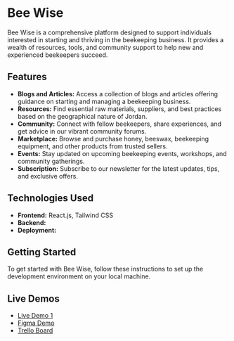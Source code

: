 # Bee Wise

Bee Wise is a comprehensive platform designed to support individuals interested in starting and thriving in the beekeeping business. It provides a wealth of resources, tools, and community support to help new and experienced beekeepers succeed.

## Features

- **Blogs and Articles:** Access a collection of blogs and articles offering guidance on starting and managing a beekeeping business.
- **Resources:** Find essential raw materials, suppliers, and best practices based on the geographical nature of Jordan.
- **Community:** Connect with fellow beekeepers, share experiences, and get advice in our vibrant community forums.
- **Marketplace:** Browse and purchase honey, beeswax, beekeeping equipment, and other products from trusted sellers.
- **Events:** Stay updated on upcoming beekeeping events, workshops, and community gatherings.
- **Subscription:** Subscribe to our newsletter for the latest updates, tips, and exclusive offers.

## Technologies Used

- **Frontend:** React.js, Tailwind CSS
- **Backend:** 
- **Deployment:**

## Getting Started

To get started with Bee Wise, follow these instructions to set up the development environment on your local machine.

## Live Demos

- [Live Demo 1](#)
- [Figma Demo](https://www.figma.com/design/VYr5HuIwVIR3o8vSiBhyXs/BeeWise?m=auto&t=kUGkLtykPRg8PmOR-6)
- [Trello Board](#)